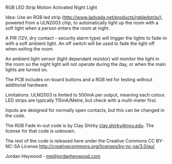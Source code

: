 RGB LED Strip Motion Activated Night Light
  
  Idea: Use an RGB led strip
  (http://www.ladyada.net/products/rgbledstrip/), powered from a
  ULN2003 chip, to automatically light up the room with a soft
  light when a person enters the room at night.
  
  A PIR (12V, dry contact - security alarm type) will trigger the
  lights to fade-in with a soft ambient light. An off switch 
  will be used to fade the light off when exiting the room.
  
  An ambient light sensor (light dependant resistor) will monitor
  the light in the room so the night light will not operate
  during the day, or when the main lights are turned on.
  
  The PCB includes on-board buttons and a RGB led for testing 
  without additional hardware.
  
  Limitations:
  ULM2003 is limited to 500mA per output, meaning each colour. LED
  strips are typically 115mA/Metre, but check with a multi-meter
  first.
  
  Inputs are designed for normally open contacts, but this can be
  changed in the code.
  
  The RGB Fade in-out code is by Clay Shirky <clay.shirky@nyu.edu>.
  The license for that code is unknown.
  
  The rest of the code is released here under the Creative Commons 
  CC BY-NC-SA License http://creativecommons.org/licenses/by-nc-sa/3.0/au/
  
  Jordan Heywood - me@jordanheywood.com